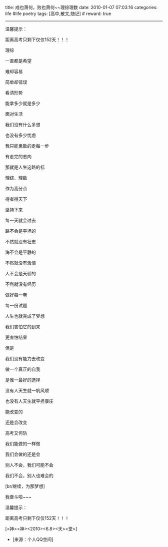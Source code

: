 title: 成也萧何，败也萧何~~理综理数
date: 2010-01-07 07:03:16
categories: life #life poetry
tags: [高中,散文,随记]  # <!--more-->
reward: true

---

温馨提示：

距离高考只剩下仅仅152天！！！



<!--more-->



理综

一直都是希望

难却容易

简单却错误







看清形势

能拿多少就是多少







面对生活

我们没有什么多想

也没有多少忧虑







我只能勇敢的走每一步

有走完的志向

那就是人生这路的标







理综、理数

作为高分点

得者得天下







坚持下来

每一天就会过去







路不会是平坦的

不然就没有壮志

海不会是平静的

不然就没有激情

人不会是天骄的

不然就没有经历







做好每一卷

每一份试题



人生也就完成了梦想





我们害怕它的到来

更害怕结果





但是

我们没有能力去改变





做一个真正的自我

是惟一最好的选择







没有人天生就一帆风顺

也没有人天生就平担康庄





能改变的

还是会改变







高考又何防



我们能做的一样做



我们会做的还是会



别人不会，我们可能不会



我们不会，别人也难会的






[br/继续，为那梦想]

我奋斗啦~~~







温馨提示：

距离高考只剩下仅仅152天！！！





[<神><神><2010><6.8><天><堂>]


- [来源：个人QQ空间]
